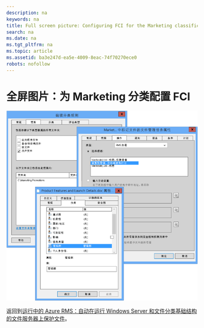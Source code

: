 ```yaml
---
description: na
keywords: na
title: Full screen picture: Configuring FCI for the Marketing classification
search: na
ms.date: na
ms.tgt_pltfrm: na
ms.topic: article
ms.assetid: ba3e247d-ea5e-4009-8eac-74f70270ece0
robots: nofollow
---
```

# 全屏图片：为 Marketing 分类配置 FCI
![](../Image/AzRMS_ExampleFCI_Configuration.png)

返回到[运行中的 Azure RMS：自动在运行 Windows Server 和文件分类基础结构的文件服务器上保护文件](http://technet.microsoft.com/library/jj585026.aspx)。


